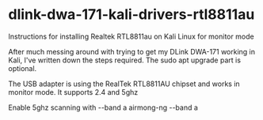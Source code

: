 # dlink-dwa-171-kali-drivers-rtl8811au
Instructions for installing Realtek RTL8811au on Kali Linux for monitor mode

After much messing around with trying to get my DLink DWA-171 working in Kali, I've written down the steps required. The sudo apt upgrade part is optional.

The USB adapter is using the RealTek RTL8811AU chipset and works in monitor mode. It supports 2.4 and 5ghz

Enable 5ghz scanning with --band a 
airmong-ng --band a
